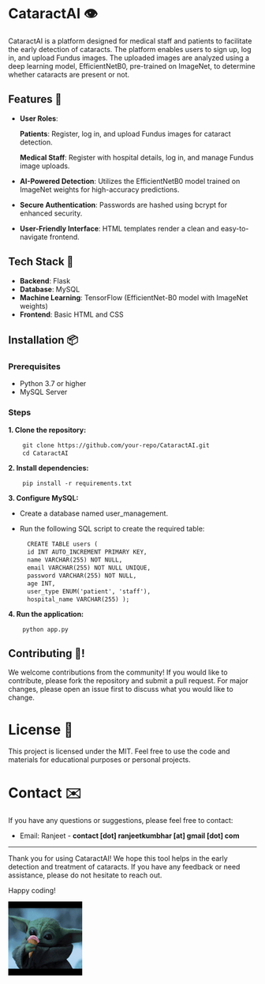 # CataractAI 👁️

CataractAI is a platform designed for medical staff and patients to facilitate the early detection of cataracts. The platform enables users to sign up, log in, and upload Fundus images. The uploaded images are analyzed using a deep learning model, EfficientNetB0, pre-trained on ImageNet, to determine whether cataracts are present or not.

## Features 📖

- **User Roles**:

  **Patients**: Register, log in, and upload Fundus images for cataract detection.

  **Medical Staff**: Register with hospital details, log in, and manage Fundus image uploads.

- **AI-Powered Detection**: Utilizes the EfficientNetB0 model trained on ImageNet weights for high-accuracy predictions.
- **Secure Authentication**: Passwords are hashed using bcrypt for enhanced security.
- **User-Friendly Interface**: HTML templates render a clean and easy-to-navigate frontend.

## Tech Stack 🤖

- **Backend**: Flask
- **Database**: MySQL
- **Machine Learning**: TensorFlow (EfficientNet-B0 model with ImageNet weights)
- **Frontend**: Basic HTML and CSS

## Installation 📦

### Prerequisites

- Python 3.7 or higher
- MySQL Server

### Steps

**1. Clone the repository:**

        git clone https://github.com/your-repo/CataractAI.git
        cd CataractAI

**2. Install dependencies:**

        pip install -r requirements.txt

**3. Configure MySQL:**

- Create a database named user_management.
- Run the following SQL script to create the required table:

        CREATE TABLE users (
        id INT AUTO_INCREMENT PRIMARY KEY,
        name VARCHAR(255) NOT NULL,
        email VARCHAR(255) NOT NULL UNIQUE,
        password VARCHAR(255) NOT NULL,
        age INT,
        user_type ENUM('patient', 'staff'),
        hospital_name VARCHAR(255) );

**4. Run the application:**

        python app.py

## Contributing 🤝!

We welcome contributions from the community! If you would like to contribute, please fork the repository and submit a pull request. For major changes, please open an issue first to discuss what you would like to change.

# License 📜

This project is licensed under the MIT. Feel free to use the code and materials for educational purposes or personal projects.

# Contact ✉️

If you have any questions or suggestions, please feel free to contact:

- Email: Ranjeet - **contact [dot] ranjeetkumbhar [at] gmail [dot] com**

---

Thank you for using CataractAI! We hope this tool helps in the early detection and treatment of cataracts. If you have any feedback or need assistance, please do not hesitate to reach out.

Happy coding!

![](https://github.com/RanjeetKumbhar01/Cataract-prediction-system/blob/main/static/BabyYodaGroguGIF.gif)

